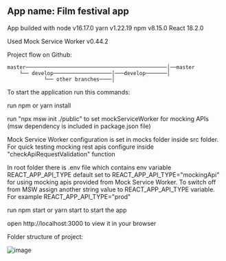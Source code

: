 ## App name: Film festival app

App builded with node v16.17.0
yarn v1.22.19
npm v8.15.0
React 18.2.0

Used Mock Service Worker v0.44.2

Project flow on Github:

    master──────────────────────────────────────────────│──master
        └── develop───────────────────│───develop───────│
                └── other branches────│

To start the application run this commands:

run npm or yarn install

run "npx msw init ./public" to set mockServiceWorker for mocking APIs (msw dependency is included in package.json file)

Mock Service Worker configuration is set in mocks folder inside src folder. For quick testing mocking rest apis configure inside "checkApiRequestValidation" function

In root folder there is .env file which contains env variable REACT_APP_API_TYPE default set to REACT_APP_API_TYPE="mockingApi" for using mocking apis provided from Mock Service Worker. To switch off from MSW assign another string value to REACT_APP_API_TYPE variable. For example REACT_APP_API_TYPE="prod"

run npm start or yarn start to start the app

open http://localhost:3000 to view it in your browser

Folder structure of project:

![image](https://user-images.githubusercontent.com/77465794/186028275-49dd4e42-56a6-4945-bc47-37108c303dfc.png)
